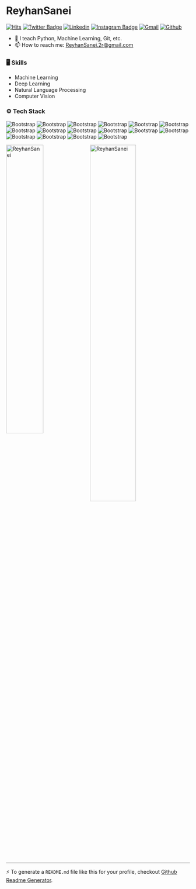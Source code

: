 # ReyhanSanei

[![Hits](https://hits.seeyoufarm.com/api/count/incr/badge.svg?url=https%3A%2F%2Fgithub.com%2Fhejazizo%2Fhejazizo&count_bg=%2379C83D&title_bg=%23555555&icon=&icon_color=%23E7E7E7&title=Profile+Views&edge_flat=false)](https://hits.seeyoufarm.com)
[![Twitter Badge](https://img.shields.io/badge/-Twitter-1da1f2?labelColor=1da1f2&logo=twitter&logoColor=white&link=https://twitter.com/ReyhanSni)](https://twitter.com/ReyhanSni)
[![Linkedin](https://img.shields.io/badge/-LinkedIn-blue?style=flat&logo=Linkedin&logoColor=white)](https://www.linkedin.com/in/reyhaneh-sanei/)
[![Instagram Badge](https://img.shields.io/badge/-Instagram-purple?logo=instagram&logoColor=white&link=https://instagram.com/_in.theworld_/)](https://www.instagram.com/_in.theworld_)
[![Gmail](https://img.shields.io/badge/-Gmail-c14438?style=flat&logo=Gmail&logoColor=white)](mailto:Reyhansni.2r@gmail.com)
[![Github](https://img.shields.io/github/followers/hejazizo?label=Follow&style=social)](https://github.com/ReyhanSanei)

- 🌱 I teach Python, Machine Learning, Git, etc.
- 📫 How to reach me: ReyhanSanei.2r@gmail.com


### 🖥 Skills

- Machine Learning
- Deep Learning
- Natural Language Processing
- Computer Vision
### ⚙️ Tech Stack

![Bootstrap](https://img.shields.io/badge/-Python-05122A?style=flat-square&logo=Python&color=353535) ![Bootstrap](https://img.shields.io/badge/-Docker-05122A?style=flat-square&logo=Docker&color=353535) ![Bootstrap](https://img.shields.io/badge/-Kubernetes-05122A?style=flat-square&logo=Kubernetes&color=353535) ![Bootstrap](https://img.shields.io/badge/-TensorFlow-05122A?style=flat-square&logo=TensorFlow&color=353535) ![Bootstrap](https://img.shields.io/badge/-PyTorch-05122A?style=flat-square&logo=PyTorch&color=353535) ![Bootstrap](https://img.shields.io/badge/-Scikit%20Learn-05122A?style=flat-square&logo=Scikit-Learn&color=353535) ![Bootstrap](https://img.shields.io/badge/-MongoDB-05122A?style=flat-square&logo=MongoDB&color=353535) ![Bootstrap](https://img.shields.io/badge/-MySQL-05122A?style=flat-square&logo=MySQL&color=353535) ![Bootstrap](https://img.shields.io/badge/-PostgreSQL-05122A?style=flat-square&logo=PostgreSQL&color=353535) ![Bootstrap](https://img.shields.io/badge/-Pandas-05122A?style=flat-square&logo=Pandas&color=353535) ![Bootstrap](https://img.shields.io/badge/-Numpy-05122A?style=flat-square&logo=Numpy&color=353535) ![Bootstrap](https://img.shields.io/badge/-Matplotlib-05122A?style=flat-square&logo=Matplotlib&color=353535) ![Bootstrap](https://img.shields.io/badge/-Flask-05122A?style=flat-square&logo=Flask&color=353535) ![Bootstrap](https://img.shields.io/badge/-Django-05122A?style=flat-square&logo=Django&color=353535) ![Bootstrap](https://img.shields.io/badge/-FastAPI-05122A?style=flat-square&logo=FastAPI&color=353535) ![Bootstrap](https://img.shields.io/badge/-Visual%20Studio%20Code-05122A?style=flat-square&logo=Visual-Studio-Code&color=353535)

<div>
  <img width="45%" align="left" src="https://github-readme-stats.vercel.app/api/top-langs?username=ReyhanSanei&show_icons=true&locale=en&layout=compact" alt="ReyhanSanei" />
  <img width="50%"  src="https://github-readme-streak-stats.herokuapp.com/?user=ReyhanSanei&" alt="ReyhanSanei" />
</div>


---
:zap: To generate a `README.md` file like this for your profile, checkout [Github Readme Generator](https://ReyhanSanei-github-profile-readme-srcstreamlit-app-i6skm7.streamlit.app/).


<!---
ReyhanSanei/ReyhanSanei is a ✨ special ✨ repository because its `README.md` (this file) appears on your GitHub profile.
You can click the Preview link to take a look at your changes.
--->
